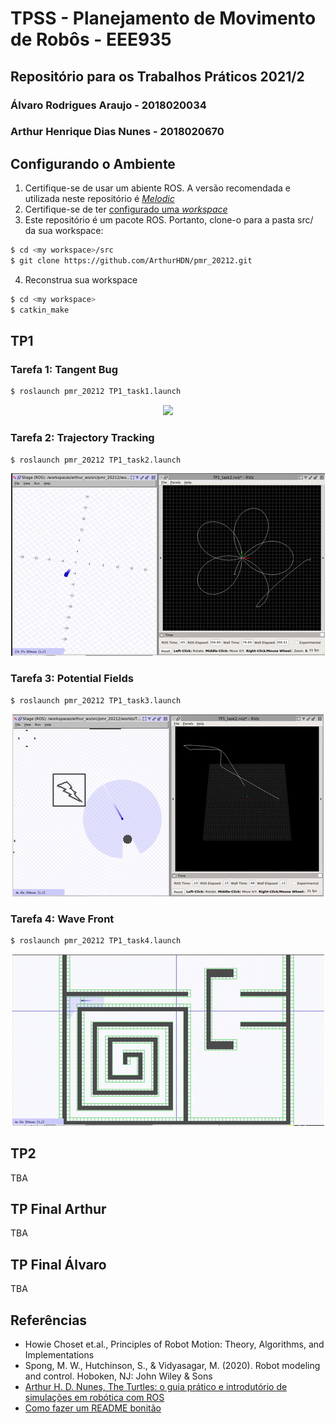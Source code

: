 # TPSS - Planejamento de Movimento de Robôs - EEE935
## Repositório para os Trabalhos Práticos 2021/2
### Álvaro Rodrigues Araujo - 2018020034
### Arthur Henrique Dias Nunes - 2018020670

## Configurando o Ambiente
1. Certifique-se de usar um abiente ROS. A versão recomendada e utilizada neste repositório é [*Melodic*](http://wiki.ros.org/melodic) 
2. Certifique-se de ter [configurado uma _workspace_](http://wiki.ros.org/catkin/Tutorials/create_a_workspace)
3. Este repositório é um pacote ROS. Portanto, clone-o para a pasta src/ da sua workspace:

```bash
$ cd <my workspace>/src
$ git clone https://github.com/ArthurHDN/pmr_20212.git
```

4. Reconstrua sua workspace

```bash
$ cd <my workspace>
$ catkin_make
```

## TP1
### Tarefa 1: Tangent Bug

```bash
$ roslaunch pmr_20212 TP1_task1.launch
```
<div style="text-align:center"><img src="https://github.com/ArthurHDN/pmr_20212/blob/main/media/gif_tangent_bug.gif"/></div>

### Tarefa 2: Trajectory Tracking

```bash
$ roslaunch pmr_20212 TP1_task2.launch
```
<div style="text-align:center"><img src="https://github.com/ArthurHDN/pmr_20212/blob/main/media/gif_trajectory_tracking.gif"/></div>

### Tarefa 3: Potential Fields

```bash
$ roslaunch pmr_20212 TP1_task3.launch
```
<div style="text-align:center"><img src="https://github.com/ArthurHDN/pmr_20212/blob/main/media/gif_potential_fields.gif"/></div>

### Tarefa 4: Wave Front

```bash
$ roslaunch pmr_20212 TP1_task4.launch
```
<div style="text-align:center"><img src="https://github.com/ArthurHDN/pmr_20212/blob/main/media/gif_wave_front.gif"/></div>

## TP2
TBA
## TP Final Arthur
TBA
## TP Final Álvaro
TBA
## Referências
- Howie Choset et.al., Principles of Robot Motion: Theory, Algorithms, and Implementations
- Spong, M. W., Hutchinson, S., & Vidyasagar, M. (2020). Robot modeling and control. Hoboken, NJ: John Wiley &
Sons
- [Arthur H. D. Nunes, The Turtles: o guia prático e introdutório de simulações em robótica com ROS](http://www.petee.cpdee.ufmg.br/minicursos_oficinas/#ros)
- [Como fazer um README bonitão](https://raullesteves.medium.com/github-como-fazer-um-readme-md-bonitão-c85c8f154f8)
